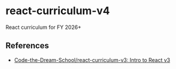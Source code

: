 # react-curriculum-v4
React curriculum for FY 2026+

## References

- [Code-the-Dream-School/react-curriculum-v3: Intro to React v3](https://github.com/Code-the-Dream-School/react-curriculum-v3)
